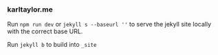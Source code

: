 ### karltaylor.me


Run `npm run dev` or `jekyll s --baseurl ''` to serve the jekyll site locally with the correct base URL.

Run `jekyll b` to build into `_site`
